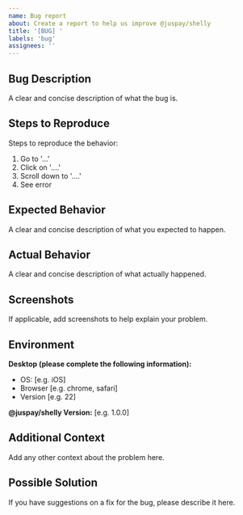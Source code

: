 ```yaml
---
name: Bug report
about: Create a report to help us improve @juspay/shelly
title: '[BUG] '
labels: 'bug'
assignees: ''
---
```


## Bug Description
A clear and concise description of what the bug is.

## Steps to Reproduce
Steps to reproduce the behavior:
1. Go to '...'
2. Click on '....'
3. Scroll down to '....'
4. See error

## Expected Behavior
A clear and concise description of what you expected to happen.

## Actual Behavior
A clear and concise description of what actually happened.

## Screenshots
If applicable, add screenshots to help explain your problem.

## Environment
**Desktop (please complete the following information):**
- OS: [e.g. iOS]
- Browser [e.g. chrome, safari]
- Version [e.g. 22]

**@juspay/shelly Version:** [e.g. 1.0.0]

## Additional Context
Add any other context about the problem here.

## Possible Solution
If you have suggestions on a fix for the bug, please describe it here.
